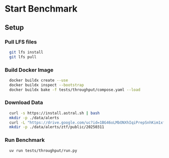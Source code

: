 # Start Benchmark

## Setup

### Pull LFS files
```bash
  git lfs install
  git lfs pull
```

### Build Docker Image
```bash
  docker buildx create --use
  docker buildx inspect --bootstrap
  docker buildx bake -f tests/throughput/compose.yaml --load
```

### Download Data
```bash
  curl -s https://install.astral.sh | bash
  mkdir -p ./data/alerts
  curl -L "https://drive.google.com/uc?id=1BG46oLMbONXhIqiPrepSnhKim1xfiVbB" -o ./data/alerts/kowalski.NED.json.gz
  mkdir -p ./data/alerts/ztf/public/20250311
```

### Run Benchmark
```bash
  uv run tests/throughput/run.py
```
